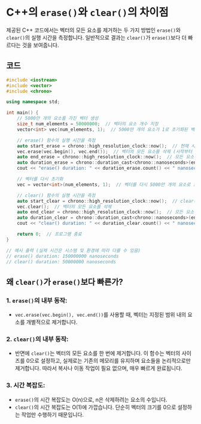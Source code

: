 
# C++의 `erase()`와 `clear()`의 차이점

제공된 C++ 코드에서는 벡터의 모든 요소를 제거하는 두 가지 방법인 `erase()`와 `clear()`의 실행 시간을 측정합니다. 일반적으로 결과는 `clear()`가 `erase()`보다 더 빠르다는 것을 보여줍니다. 
## 코드

```cpp
#include <iostream>
#include <vector>
#include <chrono>

using namespace std;

int main() {
    // 5000만 개의 요소를 가진 벡터 생성
    size_t num_elements = 50000000;  // 벡터의 요소 개수 지정
    vector<int> vec(num_elements, 1);  // 5000만 개의 요소가 1로 초기화된 벡터 생성

    // erase() 함수의 실행 시간을 측정
    auto start_erase = chrono::high_resolution_clock::now();  // 현재 시간을 기록하여 시작 시간 저장
    vec.erase(vec.begin(), vec.end());  // 벡터의 모든 요소를 삭제 (시작부터 끝까지 삭제)
    auto end_erase = chrono::high_resolution_clock::now();  // 모든 요소 삭제 후 현재 시간 기록
    auto duration_erase = chrono::duration_cast<chrono::nanoseconds>(end_erase - start_erase);  // 시작과 끝 시간의 차이를 나노초로 계산
    cout << "erase() duration: " << duration_erase.count() << " nanoseconds" << endl;  // erase() 함수의 실행 시간 출력

    // 벡터를 다시 초기화
    vec = vector<int>(num_elements, 1);  // 벡터를 다시 5000만 개의 요소로 초기화

    // clear() 함수의 실행 시간을 측정
    auto start_clear = chrono::high_resolution_clock::now();  // clear() 함수 실행 전 현재 시간을 기록하여 시작 시간 저장
    vec.clear();  // 벡터의 모든 요소를 삭제
    auto end_clear = chrono::high_resolution_clock::now();  // 모든 요소 삭제 후 현재 시간 기록
    auto duration_clear = chrono::duration_cast<chrono::nanoseconds>(end_clear - start_clear);  // 시작과 끝 시간의 차이를 나노초로 계산
    cout << "clear() duration: " << duration_clear.count() << " nanoseconds" << endl;  // clear() 함수의 실행 시간 출력

    return 0;  // 프로그램 종료
}

// 예시 출력 (실제 시간은 시스템 및 환경에 따라 다를 수 있음)
// erase() duration: 150000000 nanoseconds
// clear() duration: 50000000 nanoseconds
```

## 왜 `clear()`가 `erase()`보다 빠른가?

### 1. **`erase()`의 내부 동작**:
   - `vec.erase(vec.begin(), vec.end())`를 사용할 때, 벡터는 지정된 범위 내의 요소를 개별적으로 제거합니다. 
   
### 2. **`clear()`의 내부 동작**:
   - 반면에 `clear()`는 벡터의 모든 요소를 한 번에 제거합니다. 이 함수는 벡터의 사이즈를 0으로 설정하고, 실제로는 기존의 메모리를 유지하며 요소들을 논리적으로만 제거합니다. 따라서 복사나 이동 작업이 필요 없으며, 매우 빠르게 완료됩니다.

### 3. **시간 복잡도**:
   - `erase()`의 시간 복잡도는 O(n)으로, n은 삭제하려는 요소의 수입니다. 
   - `clear()`의 시간 복잡도는 O(1)에 가깝습니다. 단순히 벡터의 크기를 0으로 설정하는 작업만 수행하기 때문입니다.
